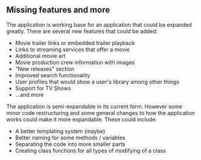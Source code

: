 ## Missing features and more

The application is working base for an application that could be expanded greatly. There are several new features that could be added:
* Movie trailer links or embedded trailer playback
* Links to streaming services that offer a movie
* Additional movie art
* Movie production crew information with images
* "New releases" section
* Improved search functionality
* User profiles that would show a user's library among other things
* Support for TV Shows
* ...and more

The application is semi-expandable in its current form. However some minor code restructuring and some general changes to how the application works could make it more expandable. These could include:
* A better templating system (maybe)
* Better naming for some methods / variables
* Separating the code into more smaller parts
* Creating class functions for all types of modifying of a class
